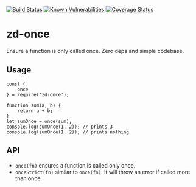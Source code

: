 [![Build Status](https://travis-ci.org/revington/zd-once.svg?branch=master)](https://travis-ci.org/revington/zd-once)
[![Known Vulnerabilities](https://snyk.io/test/github/revington/zd-once/badge.svg?targetFile=package.json)](https://snyk.io/test/github/revington/zd-once?targetFile=package.json)
[![Coverage Status](https://coveralls.io/repos/github/revington/zd-once/badge.svg?branch=master)](https://coveralls.io/github/revington/zd-once?branch=master)
# zd-once
Ensure a function is only called once. Zero deps and simple codebase.

## Usage 

```
const {
    once
} = require('zd-once');

function sum(a, b) {
    return a + b;
}
let sumOnce = once(sum);
console.log(sumOnce(1, 2)); // prints 3
console.log(sumOnce(1, 2)); // prints nothing
```

## API
* `once(fn)` ensures a function is called only once.
* `onceStrict(fn)` similar to `once(fn)`. It will throw an error if called more than once.
